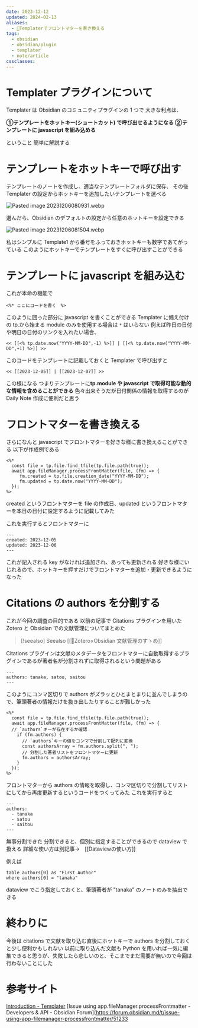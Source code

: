 ```yaml
---
date: 2023-12-12
updated: 2024-02-13
aliases:
  - 📘Templaterでフロントマターを書き換える
tags:
  - obsidian
  - obsidian/plugin
  - templater
  - note/article
cssclasses:
---
```


# Templater プラグインについて

Templater は Obsidian のコミュニティプラグインの 1 つで
大きな利点は、

**①テンプレートをホットキー(ショートカット) で呼び出せるようになる**
**②テンプレートに javascript を組み込める**

ということ
簡単に解説する

# テンプレートをホットキーで呼び出す

テンプレートのノートを作成し、適当なテンプレートフォルダに保存、
その後 Templater の設定からホットキーを追加したいテンプレートを選べる

![Pasted image 20231206080931.webp](Pasted%20image%2020231206080931.webp)

選んだら、Obsidian のデフォルトの設定から任意のホットキーを設定できる

![Pasted image 20231206081504.webp](Pasted%20image%2020231206081504.webp)

私はシンプルに Template1 から番号をふっておきホットキーも数字であてがっている
このようにホットキーでテンプレートをすぐに呼び出すことができる

# テンプレートに javascript を組み込む

これが本命の機能で

```
<%* ここにコードを書く　%>
```

このように囲った部分に javascript を書くことができる
Templater に備え付けの tp.から始まる module のみを使用する場合は `*` はいらない
例えば昨日の日付や明日の日付のリンクを入れたい場合、

```
<< [[<% tp.date.now("YYYY-MM-DD",-1) %>]] | [[<% tp.date.now("YYYY-MM-DD",+1) %>]] >>
```

このコードをテンプレートに記載しておくと Templater で呼び出すと

```
<< [[2023-12-05]] | [[2023-12-07]] >>
```

この様になる
つまりテンプレートに**tp.module や javascript で取得可能な動的な情報を含めることができる**
色々出来そうだが日付関係の情報を取得するのが Daily Note 作成に便利だと思う

# フロントマターを書き換える

さらになんと javascript でフロントマターを好きな様に書き換えることができる
以下が作成例である

```
<%*
  const file = tp.file.find_tfile(tp.file.path(true));
  await app.fileManager.processFrontMatter(file, (fm) => {
	 fm.created = tp.file.creation_date("YYYY-MM-DD");
	 fm.updated = tp.date.now("YYYY-MM-DD");
  });
%>
```

created というフロントマターを file の作成日、updated というフロントマターを本日の日付に設定するように記載してみた

これを実行するとフロントマターに

```
---
created: 2023-12-05
updated: 2023-12-06
---
```

これが記入される
key がなければ追加され、あっても更新される
好きな様にいじれるので、ホットキーを押すだけでフロントマターを追加・更新できるようになった

# Citations の authors を分割する

これが今回の調査の目的である
以前の記事で Citations プラグインを用いた Zotero と Obsidian での文献管理についてまとめた

> [!seealso] Seealso
> [[📘Zotero×Obsidian 文献管理のすゝめ]]

Citations プラグインは文献のメタデータをフロントマターに自動取得するプラグインであるが著者名が分割されずに取得されるという問題がある

```
---
authors: tanaka, satou, saitou
---
```

このようにコンマ区切りで authors がズラッとひとまとまりに並んでしまうので、筆頭著者の情報だけを抜き出したりすることが難しかった

```
<%*
  const file = tp.file.find_tfile(tp.file.path(true));
  await app.fileManager.processFrontMatter(file, (fm) => {
  // `authors`キーが存在するか確認
    if (fm.authors) {
      // `authors`キーの値をコンマで分割して配列に変換
      const authorsArray = fm.authors.split(", ");
      // 分割した著者リストをフロントマターに更新
      fm.authors = authorsArray;
    }
  });
%>
```

フロントマターから authors の情報を取得し、コンマ区切りで分割してリストにしてから再度更新するというコードをつくってみた
これを実行すると

```
---
authors:
  - tanaka
  - satou
  - saitou
---
```

無事分割できた
分割できると、個別に指定することができるので dataview で扱える
詳細な使い方は別記事→　[[Dataviewの使い方]]

例えば

```
table authors[0] as "First Author"
where authors[0] = "tanaka" 
```

dataview でこう指定しておくと、筆頭著者が "tanaka" のノートのみを抽出できる

# 終わりに

今後は citations で文献を取り込む直後にホットキーで authors を分割しておくと少し便利かもしれない
以前に取り込んだ文献も Python を用いれば一気に編集できると思うが、失敗したら悲しいのと、そこまでまだ需要が無いので今回は行わないことにした

# 参考サイト

[Introduction - Templater](https://silentvoid13.github.io/Templater/introduction.html)
[Issue using app.fileManager.processFrontmatter - Developers & API - Obsidian Forum](https://forum.obsidian.md/t/issue-using-app-filemanager-processfrontmatter/51233